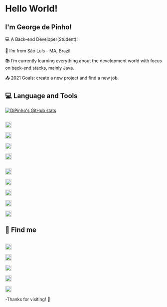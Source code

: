 # Hello World! 

## I'm George de Pinho!


:computer: A Back-end Developer(Student)!

:house_with_garden: I’m from São Luís - MA, Brazil.

:books: I’m currently learning everything about the development world with focus on back-end stacks, mainly Java.

:outbox_tray: 2021 Goals: create a new project and find a new job.

## 💻 Language and Tools 

[![DiPinho's GitHub stats](https://github-readme-stats.vercel.app/api?username=dipinho)](https://github.com/dipinho/github-readme-stats)


<code> <img height="20" src="https://img.shields.io/badge/Java-ED8B00?style=for-the-badge&logo=java&logoColor=white"> </code>
<code> <img height="20" src="https://img.shields.io/badge/Spring-6DB33F?style=for-the-badge&logo=spring&logoColor=white"> </code>
<code> <img height="20" src="https://img.shields.io/badge/MySQL-00000F?style=for-the-badge&logo=mysql&logoColor=white"> </code>
<code> <img height="20" src="https://img.shields.io/badge/Postman-FF6C37?style=for-the-badge&logo=Postman&logoColor=white"> </code>

<code> <img height="20" src="https://img.shields.io/badge/HTML5-E34F26?style=for-the-badge&logo=html5&logoColor=white"> </code>
<code> <img height="20" src="https://img.shields.io/badge/CSS3-1572B6?style=for-the-badge&logo=css3&logoColor=white"> </code>
<code> <img height="20" src="https://img.shields.io/badge/Bootstrap-563D7C?style=for-the-badge&logo=bootstrap&logoColor=white"> </code>
<code> <img height="20" src="https://img.shields.io/badge/JavaScript-323330?style=for-the-badge&logo=javascript&logoColor=F7DF1E"> </code>
<code> <img height="20" src="https://img.shields.io/badge/PHP-777BB4?style=for-the-badge&logo=php&logoColor=white"> </code>


## 📱 Find me 

<code> <img height="20" src="https://img.shields.io/badge/LinkedIn-0077B5?style=for-the-badge&logo=linkedin&logoColor=white&link=https://www.linkedin.com//in/george-duarte/"> </code>
<code> <img height="20" src="https://img.shields.io/badge/Microsoft_Outlook-0078D4?style=for-the-badge&logo=microsoft-outlook&logoColor=white"> </code>
<code> <img height="20" src="https://img.shields.io/badge/Instagram-E4405F?style=for-the-badge&logo=instagram&logoColor=white"> </code>
<code> <img height="20" src="https://img.shields.io/badge/WhatsApp-25D366?style=for-the-badge&logo=whatsapp&logoColor=white"> </code>
<code> <img height="20" src="https://img.shields.io/badge/Buy_Me_A_Coffee-FFDD00?style=for-the-badge&logo=buy-me-a-coffee&logoColor=black"> </code>


-Thanks for visiting! 🦾
